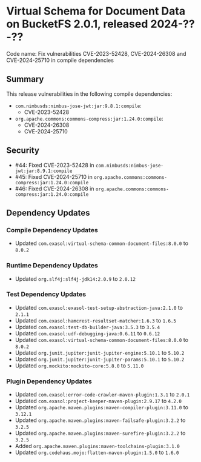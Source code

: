# Virtual Schema for Document Data on BucketFS 2.0.1, released 2024-??-??

Code name: Fix vulnerabilities CVE-2023-52428, CVE-2024-26308 and CVE-2024-25710 in compile dependencies

## Summary

This release vulnerabilities in the following compile dependencies:
* `com.nimbusds:nimbus-jose-jwt:jar:9.8.1:compile`:
  * CVE-2023-52428
* `org.apache.commons:commons-compress:jar:1.24.0:compile`:
  * CVE-2024-26308
  * CVE-2024-25710

## Security

* #44: Fixed CVE-2023-52428 in `com.nimbusds:nimbus-jose-jwt:jar:8.9.1:compile`
* #45: Fixed CVE-2024-25710 in `org.apache.commons:commons-compress:jar:1.24.0:compile`
* #46: Fixed CVE-2024-26308 in `org.apache.commons:commons-compress:jar:1.24.0:compile`

## Dependency Updates

### Compile Dependency Updates

* Updated `com.exasol:virtual-schema-common-document-files:8.0.0` to `8.0.2`

### Runtime Dependency Updates

* Updated `org.slf4j:slf4j-jdk14:2.0.9` to `2.0.12`

### Test Dependency Updates

* Updated `com.exasol:exasol-test-setup-abstraction-java:2.1.0` to `2.1.1`
* Updated `com.exasol:hamcrest-resultset-matcher:1.6.3` to `1.6.5`
* Updated `com.exasol:test-db-builder-java:3.5.3` to `3.5.4`
* Updated `com.exasol:udf-debugging-java:0.6.11` to `0.6.12`
* Updated `com.exasol:virtual-schema-common-document-files:8.0.0` to `8.0.2`
* Updated `org.junit.jupiter:junit-jupiter-engine:5.10.1` to `5.10.2`
* Updated `org.junit.jupiter:junit-jupiter-params:5.10.1` to `5.10.2`
* Updated `org.mockito:mockito-core:5.8.0` to `5.11.0`

### Plugin Dependency Updates

* Updated `com.exasol:error-code-crawler-maven-plugin:1.3.1` to `2.0.1`
* Updated `com.exasol:project-keeper-maven-plugin:2.9.17` to `4.2.0`
* Updated `org.apache.maven.plugins:maven-compiler-plugin:3.11.0` to `3.12.1`
* Updated `org.apache.maven.plugins:maven-failsafe-plugin:3.2.2` to `3.2.5`
* Updated `org.apache.maven.plugins:maven-surefire-plugin:3.2.2` to `3.2.5`
* Added `org.apache.maven.plugins:maven-toolchains-plugin:3.1.0`
* Updated `org.codehaus.mojo:flatten-maven-plugin:1.5.0` to `1.6.0`
